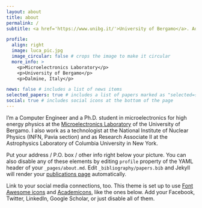 ```yaml
---
layout: about
title: about
permalink: /
subtitle: <a href='https://www.unibg.it/'>University of Bergamo</a>. Address. Contacts. Moto. Etc.

profile:
  align: right
  image: luca_pic.jpg
  image_circular: false # crops the image to make it circular
  more_info: >
    <p>Microelectronics Laboratory</p>
    <p>University of Bergamo</p>
    <p>Dalmine, Italy</p>

news: false # includes a list of news items
selected_papers: true # includes a list of papers marked as "selected={true}"
social: true # includes social icons at the bottom of the page
---
```


I’m a Computer Engineer and a Ph.D. student in microelectronics for high energy physics at the [Microelectronics Laboratory](https://microlab-unibg.it/#/home) of the University of Bergamo. I also work as a technologist at the National Institute of Nuclear Physics (INFN, Pavia section) and as Research Associate II at the Astrophysics Laboratory of Columbia University in New York.

Put your address / P.O. box / other info right below your picture. You can also disable any of these elements by editing `profile` property of the YAML header of your `_pages/about.md`. Edit `_bibliography/papers.bib` and Jekyll will render your [publications page](/al-folio/publications/) automatically.

Link to your social media connections, too. This theme is set up to use [Font Awesome icons](https://fontawesome.com/) and [Academicons](https://jpswalsh.github.io/academicons/), like the ones below. Add your Facebook, Twitter, LinkedIn, Google Scholar, or just disable all of them.
